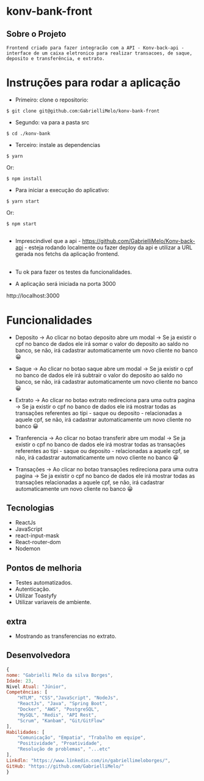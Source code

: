 # konv-bank-front

## Sobre o Projeto

    Frontend criado para fazer integracão com a API - Konv-back-api - interface de um caixa eletronico para realizar transacoes, de saque, deposito e transferência, e extrato.
# Instruções para rodar a aplicação
    
- Primeiro: clone o repositorio:

```shell
$ git clone git@github.com:GabrielliMelo/konv-bank-front
```

- Segundo: va para a pasta src
```
$ cd ./konv-bank
```

- Terceiro: instale as dependencias

```shell
$ yarn 
```
Or:

```shell
$ npm install
```
- Para iniciar a execução do aplicativo:
```shell
$ yarn start
```
Or:
```
$ npm start
```
##
- Imprescindivel que a api - https://github.com/GabrielliMelo/Konv-back-api - esteja rodando localmente ou fazer deploy da api e utilizar a URL gerada nos fetchs da aplicação frontend.
##
- Tu ok para fazer os testes da funcionalidades.

- A aplicação será iniciada na porta 3000

http://localhost:3000

# Funcionalidades

- Deposito -> Ao clicar no botao deposito abre um modal -> Se ja existir o cpf no banco de dados ele irá somar o valor do deposito ao saldo no banco, se não, irá cadastrar automaticamente um novo cliente no banco 😀

- Saque ->  Ao clicar no botao saque abre um modal -> Se ja existir o cpf no banco de dados ele irá subtrair o valor do deposito ao saldo no banco, se não, irá cadastrar automaticamente um novo cliente no banco 😀 

- Extrato ->  Ao clicar no botao extrato redireciona para uma outra pagina -> Se ja existir o cpf no banco de dados ele irá mostrar todas as transações referentes ao tipi - saque ou deposito -  relacionadas a aquele cpf, se não, irá cadastrar automaticamente um novo cliente no banco 😀

- Tranferencia ->  Ao clicar no botao transferir abre um modal -> Se ja existir o cpf no banco de dados ele irá mostrar todas as transações referentes ao tipi - saque ou deposito -  relacionadas a aquele cpf, se não, irá cadastrar automaticamente um novo cliente no banco 😀

- Transações ->  Ao clicar no botao transações redireciona para uma outra pagina -> Se ja existir o cpf no banco de dados ele irá mostrar todas as transações relacionadas a aquele cpf, se não, irá cadastrar automaticamente um novo cliente no banco 😀

## Tecnologias

- ReactJs
- JavaScript
- react-input-mask
- React-router-dom
- Nodemon

## Pontos de melhoria
- Testes automatizados.
- Autenticação.
- Utilizar Toastyfy
- Utilizar variaveis de ambiente.
## extra
- Mostrando as transferencias no extrato.

## Desenvolvedora 

``` js
{
nome: "Gabrielli Melo da silva Borges",
Idade: 23,
Nivel Atual: "Júnior",
Competências: [
	"HTLM", "CSS","JavaScript", "NodeJs", 
	"ReactJs", "Java", "Spring Boot", 
	"Docker", "AWS", "PostgreSQL", 
	"MySQL", "Redis", "API Rest", 
	"Scrum", "Kanbam", "Git/GitFlow"
],
Habilidades: [
	"Comunicação", "Empatia", "Trabalho em equipe", 
	"Positividade", "Proatividade", 
	"Resolução de problemas", "...etc"
],
Linkdln: "https://www.linkedin.com/in/gabriellimeloborges/",
GitHub: "https://github.com/GabrielliMelo/"
}
```
